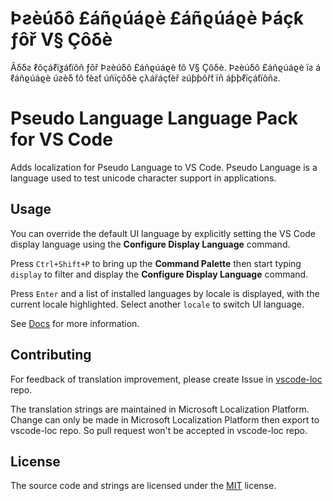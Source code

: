 # Þƨèúδô £áñϱúáϱè £áñϱúáϱè Þáçƙ ƒôř V§ Çôδè

Âδδƨ ℓôçáℓïƺáƭïôñ ƒôř Þƨèúδô £áñϱúáϱè ƭô V§ Çôδè. Þƨèúδô £áñϱúáϱè ïƨ á ℓáñϱúáϱè
úƨèδ ƭô ƭèƨƭ úñïçôδè çλářáçƭèř ƨúƥƥôřƭ ïñ áƥƥℓïçáƭïôñƨ.

# Pseudo Language Language Pack for VS Code

Adds localization for Pseudo Language to VS Code. Pseudo Language is a language
used to test unicode character support in applications.

## Usage

You can override the default UI language by explicitly setting the VS Code
display language using the **Configure Display Language** command.

Press `Ctrl+Shift+P` to bring up the **Command Palette** then start typing
`display` to filter and display the **Configure Display Language** command.

Press `Enter` and a list of installed languages by locale is displayed, with the
current locale highlighted. Select another `locale` to switch UI language.

See [Docs](https://go.microsoft.com/fwlink/?LinkId=761051) for more information.

## Contributing

For feedback of translation improvement, please create Issue in
[vscode-loc](https://github.com/microsoft/vscode-loc) repo.

The translation strings are maintained in Microsoft Localization Platform.
Change can only be made in Microsoft Localization Platform then export to
vscode-loc repo. So pull request won't be accepted in vscode-loc repo.

## License

The source code and strings are licensed under the
[MIT](https://github.com/Microsoft/vscode-loc/blob/master/LICENSE.md) license.
